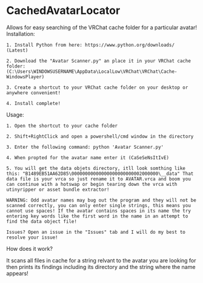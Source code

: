 # CachedAvatarLocator
Allows for easy searching of the VRChat cache folder for a particular avatar!
Installation:

	1. Install Python from here: https://www.python.org/downloads/ (Latest)
	
	2. Download the "Avatar Scanner.py" an place it in your VRChat cache folder: (C:\Users\WINDOWSUSERNAME\AppData\LocalLow\VRChat\VRChat\Cache-WindowsPlayer)
	
	3. Create a shortcut to your VRChat cache folder on your desktop or anywhere convenient!
	
	4. Install complete!
	
Usage:

	1. Open the shortcut to your cache folder
	
	2. Shift+RightClick and open a powershell/cmd window in the directory
	
	3. Enter the following command: python 'Avatar Scanner.py'
	
	4. When propted for the avatar name enter it (CaSeSeNsItIvE)
	
	5. You will get the data objets directory, itll look somthing like this: "B1489EB51AA62D85\00000000000000000000000002000000\__data" That data file is your vrca so just rename it to AVATAR.vrca and boom you can continue with a hotswap or begin tearing down the vrca with utinyripper or asset bundle extractor!
		
	WARNING: Odd avatar names may bug out the program and they will not be scanned correctly, you can only enter single strings, this means you cannot use spaces! If the avatar contains spaces in its name the try entering key words like the first word in the name in an attempt to find the data object file!
	 
	Issues? Open an issue in the "Issues" tab and I will do my best to resolve your issue!
How does it work?

It scans all files in cache for a string relvant to the avatar you are looking for then prints its findings including its directory and the string where the name appears!